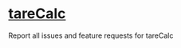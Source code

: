 # [tareCalc](https://play.google.com/store/apps/details?id=xyz.septor.tarecalc)

Report all issues and feature requests for tareCalc
